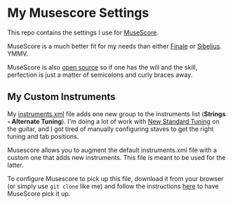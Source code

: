 # My Musescore Settings

This repo contains the settings I use for [MuseScore](https://musescore.org/en).

MuseScore is a much better fit for my needs than either [Finale](https://www.finalemusic.com) or [Sibelius](https://www.avid.com/sibelius). YMMV.

MuseScore is also [open source](https://musescore.org/en/development) so if one has the will and the skill, perfection is just a matter of semicolons and curly braces away. 

## My Custom Instruments

My [instruments.xml](instruments.xml) file adds one new group to the instruments list (**Strings - Alternate Tuning**). I'm doing a lot of work with [New Standard Tuning](https://en.wikipedia.org/wiki/New_standard_tuning) on the guitar, and I got tired of manually configuring staves to get the right tuning and tab positions.

Musescore allows you to augment the default instruments.xml file with a custom one that adds new instruments.  This file is meant to be used for the latter.

To configure Musescore to pick up this file, download it from your browser (or simply use `git clone` like me) and follow the instructions [here](https://musescore.org/en/handbook/developers-handbook/references/instrumentsxml-documentation#instruments.xml_files) to have MuseScore pick it up.

